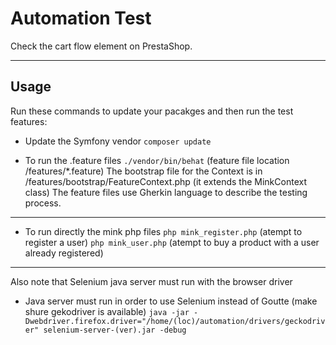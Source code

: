 # Automation Test

Check the cart flow element on PrestaShop.

---

## Usage

Run these commands to update your pacakges and then run the test features:

- Update the Symfony vendor 
`composer update`

- To run the .feature files
`./vendor/bin/behat`
(feature file location /features/*.feature)
The bootstrap file for the Context is in /features/bootstrap/FeatureContext.php (it extends the MinkContext class)
The feature files use Gherkin language to describe the testing process.

---

- To run directly the mink php files
`php mink_register.php` (atempt to register a user)
`php mink_user.php` (atempt to buy a product with a user already registered)

---

Also note that Selenium java server must run with the browser driver


- Java server must run in order to use Selenium instead of Goutte (make shure gekodriver is available)
`java -jar -Dwebdriver.firefox.driver="/home/(loc)/automation/drivers/geckodriver" selenium-server-(ver).jar -debug`